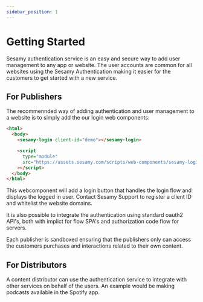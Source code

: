 ```yaml
---
sidebar_position: 1
---
```


# Getting Started

Sesamy authentication service is an easy and secure way to add user management to any app or website. The user accounts are common for all websites using the Sesamy Authentication making it easier for the customers to get started with a new service.

## For Publishers

The recommennded way of adding authentication and user management to a website is to simply add the our login web components:

```html
<html>
  <body>
    <sesamy-login client-id="demo"></sesamy-login>

    <script
      type="module"
      src="https://assets.sesamy.com/scripts/web-components/sesamy-login.min.js"
    ></script>
  </body>
</html>
```

This webcomponent will add a login button that handles the login flow and displays the logged in user. Contact Sesamy Support to register a client ID and whitelist the website domains.

It is also possible to integrate the authentication using standard oauth2 API's, both with implict for flow SPA's and authorization code flow for servers.

Each publisher is sandboxed ensuring that the publishers only can access the customers purchases and interactions related to their own content.

## For Distributors

A content distributor can use the authentication service to integrate with other services on behalf of the users. An example would be making podcasts available in the Spotify app.

